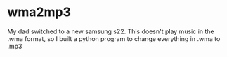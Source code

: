 # wma2mp3
My dad switched to a new samsung s22. This doesn't play music in the .wma format, so I built a python program to change everything in .wma to .mp3
